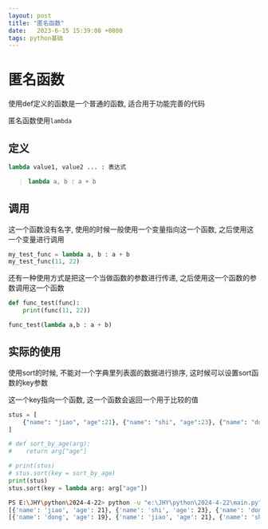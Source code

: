 ```yaml
---
layout: post
title: "匿名函数" 
date:   2023-6-15 15:39:08 +0800
tags: python基础
---
```


# 匿名函数

使用def定义的函数是一个普通的函数, 适合用于功能完善的代码

匿名函数使用`lambda`

## 定义

```python
lambda value1, value2 ... : 表达式
```

> ```python
> lambda a, b : a + b
> ```

## 调用

这一个函数没有名字, 使用的时候一般使用一个变量指向这一个函数, 之后使用这一个变量进行调用

```python
my_test_func = lambda a, b : a + b
my_test_func(11, 22)
```

还有一种使用方式是把这一个当做函数的参数进行传递, 之后使用这一个函数的参数调用这一个函数

```python
def func_test(func):
	print(func(11, 22))

func_test(lambda a,b : a + b)
```

## 实际的使用

使用sort的时候, 不能对一个字典里列表面的数据进行排序, 这时候可以设置sort函数的key参数

这一个key指向一个函数, 这一个函数会返回一个用于比较的值

```python
stus = [
    {"name": "jiao", "age":21}, {"name": "shi", "age":23}, {"name": "dong", "age":19}, 
]

# def sort_by_age(arg):
#    return arg["age"]

# print(stus)
# stus.sort(key = sort_by_age)
print(stus)
stus.sort(key = lambda arg: arg["age"])
```

```bash
PS E:\JHY\python\2024-4-22> python -u "e:\JHY\python\2024-4-22\main.py"
[{'name': 'jiao', 'age': 21}, {'name': 'shi', 'age': 23}, {'name': 'dong', 'age': 19}]
[{'name': 'dong', 'age': 19}, {'name': 'jiao', 'age': 21}, {'name': 'shi', 'age': 23}]
```





